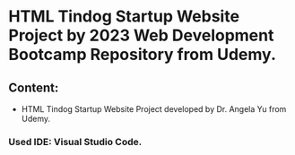# HTML Tindog Startup Website Project by 2023 Web Development Bootcamp Repository from Udemy.

## Content:

- HTML Tindog Startup Website Project developed by Dr. Angela Yu from Udemy.

### Used IDE: Visual Studio Code.
